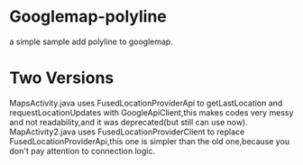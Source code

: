 # Googlemap-polyline
  a simple sample add polyline to googlemap.
# Two Versions
  MapsActivity.java uses FusedLocationProviderApi to getLastLocation and requestLocationUpdates with GoogleApiClient,this makes codes very messy and not readability,and it  was deprecated(but still can use now).
  MapActivity2.java uses FusedLocationProviderClient to replace FusedLocationProviderApi,this one is simpler than the old one,because you don't pay attention to connection logic.

